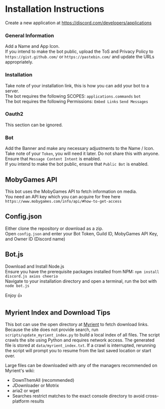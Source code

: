 # Installation Instructions
Create a new application at https://discord.com/developers/applications  

### General Information
Add a Name and App Icon.  
If you intend to make the bot public, upload the ToS and Privacy Policy to `https://gist.github.com/` or `https://pastebin.com/` and update the URLs appropriately.

### Installation
Take note of your installation link, this is how you can add your bot to a server.  
The bot requires the following SCOPES: `applications.commands` `bot`  
The bot requires the following Permissions: `Embed Links` `Send Messages`

### Oauth2
This section can be ignored.

### Bot
Add the Banner and make any necessary adjustments to the Name / Icon.  
Take note of your `Token`, you will need it later. Do not share this with anyone.  
Ensure that `Message Content Intent` is enabled.  
If you intend to make the bot public, ensure that `Public Bot` is enabled.

## MobyGames API
This bot uses the MobyGames API to fetch information on media.  
You need an API key which you can acquire for free here `https://www.mobygames.com/info/api/#how-to-get-access`

## Config.json
Either clone the repository or download as a zip.  
Open `config.json` and enter your Bot Token, Guild ID, MobyGames API Key, and Owner ID (Discord name)

## Bot.js
Download and Install Node.js  
Ensure you have the prerequisite packages installed from NPM: `npm install discord.js axios cheerio`  
Navigate to your installation directory and open a terminal, run the bot with `node bot.js`  

Enjoy 👍

## Myrient Index and Download Tips
This bot can use the open directory at [Myrient](https://myrient.erista.me/) to fetch download links. Because the site does not provide search, run `scripts/update_myrient_index.py` to build a local index of all files. The script crawls the site using Python and requires network access. The generated file is stored at `data/myrient_index.txt`.
If a crawl is interrupted, rerunning the script will prompt you to resume from the last saved location or start over.

Large files can be downloaded with any of the managers recommended on Myrient's wiki:

- DownThemAll (recommended)
- JDownloader or Motrix
- aria2 or wget
- Searches restrict matches to the exact console directory to avoid cross-platform results
